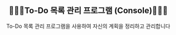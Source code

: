 <div align="center">
<h2> 🧑🏻‍💻To-Do 목록 관리 프로그램 (Console)🧑🏻‍💻 </h2>
To-Do 목록 관리 프로그램을 사용하여 자신의 계획을 정리하고 관리합니다 
</div>
